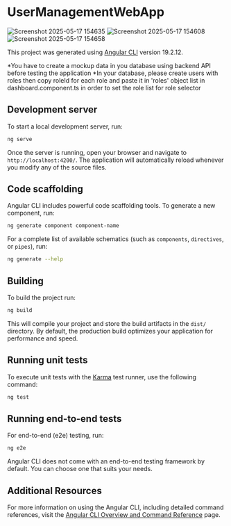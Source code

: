 # UserManagementWebApp
![Screenshot 2025-05-17 154635](https://github.com/user-attachments/assets/7ee5a242-7fa2-4298-8b68-2ddb19062517)
![Screenshot 2025-05-17 154608](https://github.com/user-attachments/assets/e4d558cd-a251-4591-96a1-0d1ffa6847e6)
![Screenshot 2025-05-17 154658](https://github.com/user-attachments/assets/d5e3e9fb-7f20-46e2-bc79-80ac06c6714f)

This project was generated using [Angular CLI](https://github.com/angular/angular-cli) version 19.2.12.

*You have to create a mockup data in you database using backend API before testing the application
*In your database, please create users with roles then copy roleId for each role and paste it in 'roles' object list in dashboard.component.ts in order to set the role list for role selector

## Development server

To start a local development server, run:

```bash
ng serve
```

Once the server is running, open your browser and navigate to `http://localhost:4200/`. The application will automatically reload whenever you modify any of the source files.

## Code scaffolding

Angular CLI includes powerful code scaffolding tools. To generate a new component, run:

```bash
ng generate component component-name
```

For a complete list of available schematics (such as `components`, `directives`, or `pipes`), run:

```bash
ng generate --help
```

## Building

To build the project run:

```bash
ng build
```

This will compile your project and store the build artifacts in the `dist/` directory. By default, the production build optimizes your application for performance and speed.

## Running unit tests

To execute unit tests with the [Karma](https://karma-runner.github.io) test runner, use the following command:

```bash
ng test
```

## Running end-to-end tests

For end-to-end (e2e) testing, run:

```bash
ng e2e
```

Angular CLI does not come with an end-to-end testing framework by default. You can choose one that suits your needs.

## Additional Resources

For more information on using the Angular CLI, including detailed command references, visit the [Angular CLI Overview and Command Reference](https://angular.dev/tools/cli) page.
